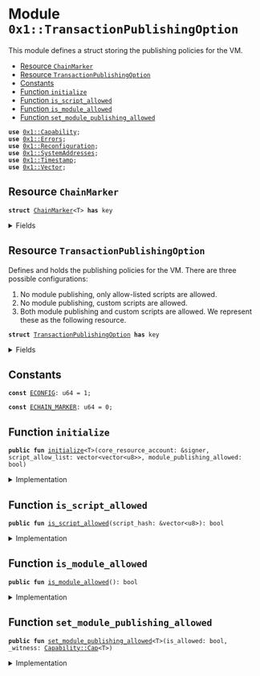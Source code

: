 
<a name="0x1_TransactionPublishingOption"></a>

# Module `0x1::TransactionPublishingOption`

This module defines a struct storing the publishing policies for the VM.


-  [Resource `ChainMarker`](#0x1_TransactionPublishingOption_ChainMarker)
-  [Resource `TransactionPublishingOption`](#0x1_TransactionPublishingOption_TransactionPublishingOption)
-  [Constants](#@Constants_0)
-  [Function `initialize`](#0x1_TransactionPublishingOption_initialize)
-  [Function `is_script_allowed`](#0x1_TransactionPublishingOption_is_script_allowed)
-  [Function `is_module_allowed`](#0x1_TransactionPublishingOption_is_module_allowed)
-  [Function `set_module_publishing_allowed`](#0x1_TransactionPublishingOption_set_module_publishing_allowed)


<pre><code><b>use</b> <a href="../../../../../../../experimental/releases/artifacts/current/build/MoveStdlib/docs/Capability.md#0x1_Capability">0x1::Capability</a>;
<b>use</b> <a href="../../../../../../../experimental/releases/artifacts/current/build/MoveStdlib/docs/Errors.md#0x1_Errors">0x1::Errors</a>;
<b>use</b> <a href="Reconfiguration.md#0x1_Reconfiguration">0x1::Reconfiguration</a>;
<b>use</b> <a href="SystemAddresses.md#0x1_SystemAddresses">0x1::SystemAddresses</a>;
<b>use</b> <a href="Timestamp.md#0x1_Timestamp">0x1::Timestamp</a>;
<b>use</b> <a href="../../../../../../../experimental/releases/artifacts/current/build/MoveStdlib/docs/Vector.md#0x1_Vector">0x1::Vector</a>;
</code></pre>



<a name="0x1_TransactionPublishingOption_ChainMarker"></a>

## Resource `ChainMarker`



<pre><code><b>struct</b> <a href="TransactionPublishingOption.md#0x1_TransactionPublishingOption_ChainMarker">ChainMarker</a>&lt;T&gt; <b>has</b> key
</code></pre>



<details>
<summary>Fields</summary>


<dl>
<dt>
<code>dummy_field: bool</code>
</dt>
<dd>

</dd>
</dl>


</details>

<a name="0x1_TransactionPublishingOption_TransactionPublishingOption"></a>

## Resource `TransactionPublishingOption`

Defines and holds the publishing policies for the VM. There are three possible configurations:
1. No module publishing, only allow-listed scripts are allowed.
2. No module publishing, custom scripts are allowed.
3. Both module publishing and custom scripts are allowed.
We represent these as the following resource.


<pre><code><b>struct</b> <a href="TransactionPublishingOption.md#0x1_TransactionPublishingOption">TransactionPublishingOption</a> <b>has</b> key
</code></pre>



<details>
<summary>Fields</summary>


<dl>
<dt>
<code>script_allow_list: vector&lt;vector&lt;u8&gt;&gt;</code>
</dt>
<dd>
 Only script hashes in the following list can be executed by the network. If the vector is empty, no
 limitation would be enforced.
</dd>
<dt>
<code>module_publishing_allowed: bool</code>
</dt>
<dd>
 Anyone can publish new module if this flag is set to true.
</dd>
</dl>


</details>

<a name="@Constants_0"></a>

## Constants


<a name="0x1_TransactionPublishingOption_ECONFIG"></a>



<pre><code><b>const</b> <a href="TransactionPublishingOption.md#0x1_TransactionPublishingOption_ECONFIG">ECONFIG</a>: u64 = 1;
</code></pre>



<a name="0x1_TransactionPublishingOption_ECHAIN_MARKER"></a>



<pre><code><b>const</b> <a href="TransactionPublishingOption.md#0x1_TransactionPublishingOption_ECHAIN_MARKER">ECHAIN_MARKER</a>: u64 = 0;
</code></pre>



<a name="0x1_TransactionPublishingOption_initialize"></a>

## Function `initialize`



<pre><code><b>public</b> <b>fun</b> <a href="TransactionPublishingOption.md#0x1_TransactionPublishingOption_initialize">initialize</a>&lt;T&gt;(core_resource_account: &signer, script_allow_list: vector&lt;vector&lt;u8&gt;&gt;, module_publishing_allowed: bool)
</code></pre>



<details>
<summary>Implementation</summary>


<pre><code><b>public</b> <b>fun</b> <a href="TransactionPublishingOption.md#0x1_TransactionPublishingOption_initialize">initialize</a>&lt;T&gt;(
    core_resource_account: &signer,
    script_allow_list: vector&lt;vector&lt;u8&gt;&gt;,
    module_publishing_allowed: bool,
) {
    <a href="Timestamp.md#0x1_Timestamp_assert_genesis">Timestamp::assert_genesis</a>();
    <a href="SystemAddresses.md#0x1_SystemAddresses_assert_core_resource">SystemAddresses::assert_core_resource</a>(core_resource_account);
    <b>assert</b>!(!<b>exists</b>&lt;<a href="TransactionPublishingOption.md#0x1_TransactionPublishingOption_ChainMarker">ChainMarker</a>&lt;T&gt;&gt;(@CoreResources), <a href="../../../../../../../experimental/releases/artifacts/current/build/MoveStdlib/docs/Errors.md#0x1_Errors_already_published">Errors::already_published</a>(<a href="TransactionPublishingOption.md#0x1_TransactionPublishingOption_ECHAIN_MARKER">ECHAIN_MARKER</a>));
    <b>assert</b>!(!<b>exists</b>&lt;<a href="TransactionPublishingOption.md#0x1_TransactionPublishingOption">TransactionPublishingOption</a>&gt;(@CoreResources), <a href="../../../../../../../experimental/releases/artifacts/current/build/MoveStdlib/docs/Errors.md#0x1_Errors_already_published">Errors::already_published</a>(<a href="TransactionPublishingOption.md#0x1_TransactionPublishingOption_ECONFIG">ECONFIG</a>));

    <b>move_to</b>(core_resource_account, <a href="TransactionPublishingOption.md#0x1_TransactionPublishingOption_ChainMarker">ChainMarker</a>&lt;T&gt; {});
    <b>move_to</b>(
        core_resource_account,
        <a href="TransactionPublishingOption.md#0x1_TransactionPublishingOption">TransactionPublishingOption</a>{
            script_allow_list,
            module_publishing_allowed
        }
    );
}
</code></pre>



</details>

<a name="0x1_TransactionPublishingOption_is_script_allowed"></a>

## Function `is_script_allowed`



<pre><code><b>public</b> <b>fun</b> <a href="TransactionPublishingOption.md#0x1_TransactionPublishingOption_is_script_allowed">is_script_allowed</a>(script_hash: &vector&lt;u8&gt;): bool
</code></pre>



<details>
<summary>Implementation</summary>


<pre><code><b>public</b> <b>fun</b> <a href="TransactionPublishingOption.md#0x1_TransactionPublishingOption_is_script_allowed">is_script_allowed</a>(script_hash: &vector&lt;u8&gt;): bool <b>acquires</b> <a href="TransactionPublishingOption.md#0x1_TransactionPublishingOption">TransactionPublishingOption</a> {
    <b>if</b> (<a href="../../../../../../../experimental/releases/artifacts/current/build/MoveStdlib/docs/Vector.md#0x1_Vector_is_empty">Vector::is_empty</a>(script_hash)) <b>return</b> <b>true</b>;
    <b>let</b> publish_option = <b>borrow_global</b>&lt;<a href="TransactionPublishingOption.md#0x1_TransactionPublishingOption">TransactionPublishingOption</a>&gt;(@CoreResources);
    // allowlist empty = open publishing, anyone can send txes
    <a href="../../../../../../../experimental/releases/artifacts/current/build/MoveStdlib/docs/Vector.md#0x1_Vector_is_empty">Vector::is_empty</a>(&publish_option.script_allow_list)
    || <a href="../../../../../../../experimental/releases/artifacts/current/build/MoveStdlib/docs/Vector.md#0x1_Vector_contains">Vector::contains</a>(&publish_option.script_allow_list, script_hash)
}
</code></pre>



</details>

<a name="0x1_TransactionPublishingOption_is_module_allowed"></a>

## Function `is_module_allowed`



<pre><code><b>public</b> <b>fun</b> <a href="TransactionPublishingOption.md#0x1_TransactionPublishingOption_is_module_allowed">is_module_allowed</a>(): bool
</code></pre>



<details>
<summary>Implementation</summary>


<pre><code><b>public</b> <b>fun</b> <a href="TransactionPublishingOption.md#0x1_TransactionPublishingOption_is_module_allowed">is_module_allowed</a>(): bool <b>acquires</b> <a href="TransactionPublishingOption.md#0x1_TransactionPublishingOption">TransactionPublishingOption</a> {
    <b>let</b> publish_option = <b>borrow_global</b>&lt;<a href="TransactionPublishingOption.md#0x1_TransactionPublishingOption">TransactionPublishingOption</a>&gt;(@CoreResources);

    publish_option.module_publishing_allowed
}
</code></pre>



</details>

<a name="0x1_TransactionPublishingOption_set_module_publishing_allowed"></a>

## Function `set_module_publishing_allowed`



<pre><code><b>public</b> <b>fun</b> <a href="TransactionPublishingOption.md#0x1_TransactionPublishingOption_set_module_publishing_allowed">set_module_publishing_allowed</a>&lt;T&gt;(is_allowed: bool, _witness: <a href="../../../../../../../experimental/releases/artifacts/current/build/MoveStdlib/docs/Capability.md#0x1_Capability_Cap">Capability::Cap</a>&lt;T&gt;)
</code></pre>



<details>
<summary>Implementation</summary>


<pre><code><b>public</b> <b>fun</b> <a href="TransactionPublishingOption.md#0x1_TransactionPublishingOption_set_module_publishing_allowed">set_module_publishing_allowed</a>&lt;T&gt;(is_allowed: bool, _witness: Cap&lt;T&gt;) <b>acquires</b> <a href="TransactionPublishingOption.md#0x1_TransactionPublishingOption">TransactionPublishingOption</a> {
    <b>assert</b>!(<b>exists</b>&lt;<a href="TransactionPublishingOption.md#0x1_TransactionPublishingOption_ChainMarker">ChainMarker</a>&lt;T&gt;&gt;(@CoreResources), <a href="../../../../../../../experimental/releases/artifacts/current/build/MoveStdlib/docs/Errors.md#0x1_Errors_not_published">Errors::not_published</a>(<a href="TransactionPublishingOption.md#0x1_TransactionPublishingOption_ECHAIN_MARKER">ECHAIN_MARKER</a>));
    <b>let</b> publish_option = <b>borrow_global_mut</b>&lt;<a href="TransactionPublishingOption.md#0x1_TransactionPublishingOption">TransactionPublishingOption</a>&gt;(@CoreResources);
    publish_option.module_publishing_allowed = is_allowed;

    <a href="Reconfiguration.md#0x1_Reconfiguration_reconfigure">Reconfiguration::reconfigure</a>();
}
</code></pre>



</details>


[//]: # ("File containing references which can be used from documentation")
[ACCESS_CONTROL]: https://github.com/diem/dip/blob/main/dips/dip-2.md
[ROLE]: https://github.com/diem/dip/blob/main/dips/dip-2.md#roles
[PERMISSION]: https://github.com/diem/dip/blob/main/dips/dip-2.md#permissions
